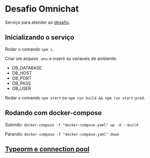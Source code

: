 # Desafio Omnichat

Serviço para atender ao [desafio](/DESAFIO.md).

## Inicializando o serviço

Rodar o comando `npm i`.

Criar um arquivo `.env` e inserir as variaveis de ambiente:

- DB_DATABASE
- DB_HOST
- DB_PORT
- DB_PASS
- DB_USER

Rodar o comando `npm start` ou `npm run build && npm run start:prod`.

## Rodando com docker-compose

Subindo:
`docker-compose -f "docker-compose.yaml" up -d --build`

Parando:
`docker-compose -f "docker-compose.yaml" down`

## [Typeorm e connection pool](https://orkhan.gitbook.io/typeorm/docs/connection#what-is-connection)
